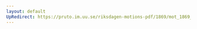 ```yaml
---
layout: default
UpRedirect: https://pruto.im.uu.se/riksdagen-motions-pdf/1869/mot_1869__ak__1/mot_1869__ak__1-006.pdf
---
```


